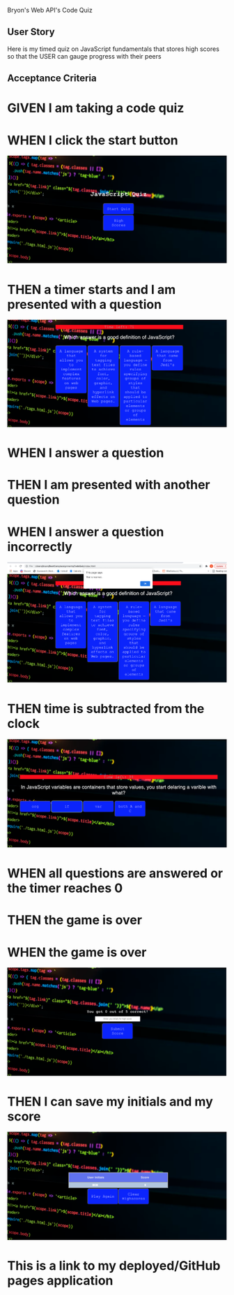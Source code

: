 Bryon's Web API's Code Quiz

## User Story

Here is my timed quiz on JavaScript fundamentals that stores high scores so that the USER can gauge progress with their peers

## Acceptance Criteria

# GIVEN I am taking a code quiz

# WHEN I click the start button

![""](./src/criteria1.png)

# THEN a timer starts and I am presented with a question

![""](./src/criteria2.png)

# WHEN I answer a question

# THEN I am presented with another question

# WHEN I answer a question incorrectly

![""](./src/criteria3.png)

# THEN time is subtracted from the clock

![""](./src/criteria4.png)

# WHEN all questions are answered or the timer reaches 0

# THEN the game is over

# WHEN the game is over

![""](./src/criteria5.png)

# THEN I can save my initials and my score

![""](./src/criteria6.png)

# This is a link to my deployed/GitHub pages application

